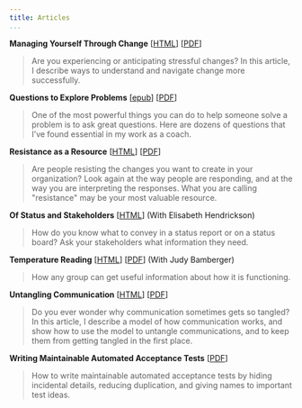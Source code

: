 ```yaml
---
title: Articles
...
```


**Managing Yourself Through Change**
[[HTML](/articles/managing_yourself_through_change)]
[[PDF](/pdf/managing_yourself_through_change.pdf)]

  > Are you experiencing or anticipating stressful changes?
    In this article,
    I describe ways to understand and navigate change more successfully.

**Questions to Explore Problems**
[[epub](/epub/questions_to_explore_problems.epub)]
[[PDF](/pdf/questions_to_explore_problems.pdf)]

  > One of the most powerful things you can do
    to help someone solve a problem is to ask great questions.
    Here are dozens of questions
    that I’ve found essential in my work as a coach.

**Resistance as a Resource**
[[HTML](/articles/resistance_as_a_resource)]
[[PDF](/pdf/resistance_as_a_resource.pdf)]

  > Are people resisting the changes
    you want to create in your organization?
    Look again at the way people are responding,
    and at the way you are interpreting the responses.
    What you are calling "resistance" may be your most valuable resource.

**Of Status and Stakeholders**
[[HTML](/articles/of_status_and_stakeholders)]
(With Elisabeth Hendrickson)

  > How do you know what to convey in a status report or on a status board?
    Ask your stakeholders what information they need.

**Temperature Reading**
[[HTML](/articles/temperature_reading)]
[[PDF](/pdf/temperature_reading.pdf)]
(With Judy Bamberger)

  > How any group can get useful information about how it is functioning.

**Untangling Communication**
[[HTML](/articles/untangling_communication)]
[[PDF](/pdf/untangling_communication.pdf)]

  > Do you ever wonder why communication sometimes gets so tangled?
    In this article,
    I describe a model of how communication works,
    and show how to use the model to untangle communications,
    and to keep them from getting tangled in the first place.

**Writing Maintainable Automated Acceptance Tests**
[[PDF](/pdf/writing_maintainable_automated_acceptance_tests.pdf)]

  > How to write maintainable automated acceptance tests
    by hiding incidental details,
    reducing duplication,
    and giving names to important test ideas.
